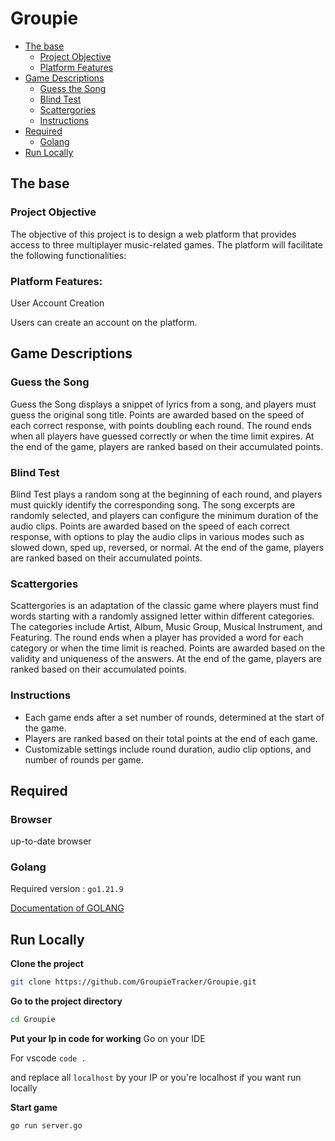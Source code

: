 # Groupie

* [The base](#the-base)
    * [Project Objective](#Project-Objective)
    * [Platform Features](#Platform-Features)
* [Game Descriptions](#Game-Descriptions)
    * [Guess the Song](#Guess-the-Song)
    * [Blind Test](#Blind-Test)
    * [Scattergories](#Scattergories)
    * [Instructions](#Instructions)
* [Required](#required)
    * [Golang](#golang)
* [Run Locally](#run-locally)

## The base

### Project Objective
The objective of this project is to design a web platform that provides access to three multiplayer music-related games. The platform will facilitate the following functionalities:

### Platform Features:
User Account Creation

Users can create an account on the platform. 

## Game Descriptions 

### Guess the Song
Guess the Song displays a snippet of lyrics from a song, and players must guess the original song title. Points are awarded based on the speed of each correct response, with points doubling each round. The round ends when all players have guessed correctly or when the time limit expires. At the end of the game, players are ranked based on their accumulated points.

### Blind Test
Blind Test plays a random song at the beginning of each round, and players must quickly identify the corresponding song. The song excerpts are randomly selected, and players can configure the minimum duration of the audio clips. Points are awarded based on the speed of each correct response, with options to play the audio clips in various modes such as slowed down, sped up, reversed, or normal. At the end of the game, players are ranked based on their accumulated points.

### Scattergories
Scattergories is an adaptation of the classic game where players must find words starting with a randomly assigned letter within different categories. The categories include Artist, Album, Music Group, Musical Instrument, and Featuring. The round ends when a player has provided a word for each category or when the time limit is reached. Points are awarded based on the validity and uniqueness of the answers. At the end of the game, players are ranked based on their accumulated points.

### Instructions
- Each game ends after a set number of rounds, determined at the start of the game.
- Players are ranked based on their total points at the end of each game.
- Customizable settings include round duration, audio clip options, and number of rounds per game.


## Required

### Browser

up-to-date browser

### Golang

Required version : `go1.21.9`

[Documentation of GOLANG](https://go.dev/doc/)

## Run Locally

**Clone the project**

```bash
git clone https://github.com/GroupieTracker/Groupie.git
```

**Go to the project directory**

```bash
cd Groupie
```

**Put your Ip in code for working**
Go on your IDE

For vscode ```code . ```

and replace all ```localhost```
by your IP or you're localhost if you want run locally


**Start game**

```bash
go run server.go
```


